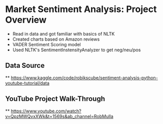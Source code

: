 # Market Sentiment Analysis: Project Overview
* Read in data and got familiar with basics of NLTK
* Created charts based on Amazon reviews
* VADER Sentiment Scoring model
* Used NLTK's SentimentInstensityAnalyzer to get neg/neu/pos

## Data Source
** https://www.kaggle.com/code/robikscube/sentiment-analysis-python-youtube-tutorial/data

## YouTube Project Walk-Through
** https://www.youtube.com/watch?v=QpzMWQvxXWk&t=1569s&ab_channel=RobMulla
